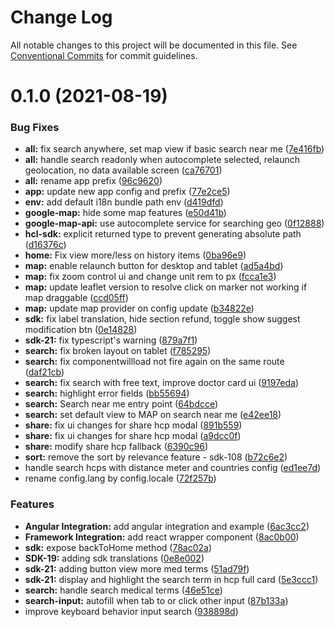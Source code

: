 # Change Log

All notable changes to this project will be documented in this file.
See [Conventional Commits](https://conventionalcommits.org) for commit guidelines.

# 0.1.0 (2021-08-19)


### Bug Fixes

* **all:** fix search anywhere, set map view if basic search near me ([7e416fb](https://gitlab.ekino.com/iqvia/onekey-sdk-web-lib/commit/7e416fb59b0163cad4cdf7f6091289a30f28e4a4))
* **all:** handle search readonly when autocomplete selected, relaunch geolocation, no data available screen ([ca76701](https://gitlab.ekino.com/iqvia/onekey-sdk-web-lib/commit/ca76701e997ff87d2b16d105ae81f354c786b176))
* **all:** rename app prefix ([96c9620](https://gitlab.ekino.com/iqvia/onekey-sdk-web-lib/commit/96c9620351a11b16f84576e79362eb242da40d47))
* **app:** update new app config and prefix ([77e2ce5](https://gitlab.ekino.com/iqvia/onekey-sdk-web-lib/commit/77e2ce55f96a5831fcb76a6236691a2da96b503f))
* **env:** add default i18n bundle path env ([d419dfd](https://gitlab.ekino.com/iqvia/onekey-sdk-web-lib/commit/d419dfd1e93ed3ab2cd3ad119b078545bd1ba1f1))
* **google-map:** hide some map features ([e50d41b](https://gitlab.ekino.com/iqvia/onekey-sdk-web-lib/commit/e50d41bcc8be81bff5182f093b041e0f43c3b7be))
* **google-map-api:** use autocomplete service for searching geo ([0f12888](https://gitlab.ekino.com/iqvia/onekey-sdk-web-lib/commit/0f1288885c0590594688e65d2c826031b0a7e439))
* **hcl-sdk:** explicit returned type to prevent generating absolute path ([d16376c](https://gitlab.ekino.com/iqvia/onekey-sdk-web-lib/commit/d16376c3614ec01feb6f8ef58506f77ce938a34c))
* **home:** Fix view more/less on history items ([0ba96e9](https://gitlab.ekino.com/iqvia/onekey-sdk-web-lib/commit/0ba96e9c351ee4dda4ee904aaa750bb342e7ea2c))
* **map:** enable relaunch button for desktop and tablet ([ad5a4bd](https://gitlab.ekino.com/iqvia/onekey-sdk-web-lib/commit/ad5a4bd00a8a607c11c144ab34d23b228e85b7ac))
* **map:** fix zoom control ui and change unit rem to px ([fcca1e3](https://gitlab.ekino.com/iqvia/onekey-sdk-web-lib/commit/fcca1e371dad378e0f5b6c6fb050572b0288188a))
* **map:** update leaflet version to resolve click on marker not working if map draggable ([ccd05ff](https://gitlab.ekino.com/iqvia/onekey-sdk-web-lib/commit/ccd05ff3ff5d3ac7a268bae48a0a6788627ea78d))
* **map:** update map provider on config update ([b34822e](https://gitlab.ekino.com/iqvia/onekey-sdk-web-lib/commit/b34822eb05ea5614da324a184382d7a053d00a81))
* **sdk:** fix label translation, hide section refund, toggle show suggest modification btn ([0e14828](https://gitlab.ekino.com/iqvia/onekey-sdk-web-lib/commit/0e14828ede50f21f81e6b73dc3a383fe0b4d1ba4))
* **sdk-21:** fix typescript's warning ([879a7f1](https://gitlab.ekino.com/iqvia/onekey-sdk-web-lib/commit/879a7f1e7a9fff4b21f9751315e32274112b2bf5))
* **search:** fix broken layout on tablet ([f785295](https://gitlab.ekino.com/iqvia/onekey-sdk-web-lib/commit/f785295a0aad04d89f5faf5e8f33bae3d08fdce5))
* **search:** fix componentwillload not fire again on the same route ([daf21cb](https://gitlab.ekino.com/iqvia/onekey-sdk-web-lib/commit/daf21cbcf765ed0e93991659690ee9530802176e))
* **search:** fix search with free text, improve doctor card ui ([9197eda](https://gitlab.ekino.com/iqvia/onekey-sdk-web-lib/commit/9197eda85778fa9364118239d3663712c261153a))
* **search:** highlight error fields ([bb55694](https://gitlab.ekino.com/iqvia/onekey-sdk-web-lib/commit/bb5569406b1ef08d3fd701bf29ee699e54e75a50))
* **search:** Search near me entry point ([64bdcce](https://gitlab.ekino.com/iqvia/onekey-sdk-web-lib/commit/64bdcce6e2b5e8d47c5991c681cf417fb9509b8a))
* **search:** set default view to MAP on search near me ([e42ee18](https://gitlab.ekino.com/iqvia/onekey-sdk-web-lib/commit/e42ee18cba927c0724f5ea1a98fdf1b92d6034b5))
* **share:** fix ui changes for share hcp modal ([891b559](https://gitlab.ekino.com/iqvia/onekey-sdk-web-lib/commit/891b559bc5b246b06f86ccb166a7c7a9359635ec))
* **share:** fix ui changes for share hcp modal ([a9dcc0f](https://gitlab.ekino.com/iqvia/onekey-sdk-web-lib/commit/a9dcc0f014d64ed03d28ee4fd4c592ca8a7ee724))
* **share:** modify share hcp fallback ([6390c96](https://gitlab.ekino.com/iqvia/onekey-sdk-web-lib/commit/6390c9629e6b2ed0aacfae815cbd8b55f3445972))
* **sort:** remove the sort by relevance feature - sdk-108 ([b72c6e2](https://gitlab.ekino.com/iqvia/onekey-sdk-web-lib/commit/b72c6e2c90a4bab9409032de4c1a1449e941c2b7))
* handle search hcps with distance meter and countries config ([ed1ee7d](https://gitlab.ekino.com/iqvia/onekey-sdk-web-lib/commit/ed1ee7d83c266ad3aea0f71bdeeeadfd5bd7ed6c))
* rename config.lang by config.locale ([72f257b](https://gitlab.ekino.com/iqvia/onekey-sdk-web-lib/commit/72f257ba61d3671b3623a25685fcaceec3378e8a))


### Features

* **Angular Integration:** add angular integration and example ([6ac3cc2](https://gitlab.ekino.com/iqvia/onekey-sdk-web-lib/commit/6ac3cc2ee320798e4158980bd82de05aeaaaf32a))
* **Framework Integration:** add react wrapper component ([8ac0b00](https://gitlab.ekino.com/iqvia/onekey-sdk-web-lib/commit/8ac0b006c3f29a17b547e103e81a75bc2215b3cc))
* **sdk:** expose backToHome method ([78ac02a](https://gitlab.ekino.com/iqvia/onekey-sdk-web-lib/commit/78ac02a5ff26bec1a9690aa7ab1cdd06a3e1fbbb))
* **SDK-19:** adding sdk translations ([0e8e002](https://gitlab.ekino.com/iqvia/onekey-sdk-web-lib/commit/0e8e0023221db17c9f65dd6247a9c4c1165474e9))
* **sdk-21:** adding button view more med terms ([51ad79f](https://gitlab.ekino.com/iqvia/onekey-sdk-web-lib/commit/51ad79f9df3883b0c62f40c91e74a10a4dcc96d8))
* **sdk-21:** display and highlight the search term in hcp full card ([5e3ccc1](https://gitlab.ekino.com/iqvia/onekey-sdk-web-lib/commit/5e3ccc11414bf5b8290fab7bdb2963833cf664f0))
* **search:** handle search medical terms ([46e51ce](https://gitlab.ekino.com/iqvia/onekey-sdk-web-lib/commit/46e51ce83f8b73e2eecf5f198685197a63afadcb))
* **search-input:** autofill when tab to or click other input ([87b133a](https://gitlab.ekino.com/iqvia/onekey-sdk-web-lib/commit/87b133a1d57d32e321fff64a8ecff002c1c5ffbe))
* improve keyboard behavior input search ([938898d](https://gitlab.ekino.com/iqvia/onekey-sdk-web-lib/commit/938898dd31fdd1381642515fce93cc2a888a1e8d))
